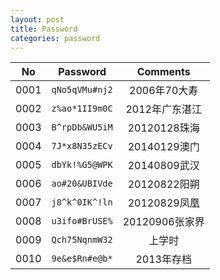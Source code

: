 ```yaml
---
layout: post
title: Password
categories: password
---
```

No    |Password        |Comments
:----:|:--------------:|:--------------:
0001  |`qNo5qVMu#nj2`  |2006年70大寿
0002  |`z%ao*1II9m0C`  |2012年广东湛江
0003  |`B^rpDb&WU5iM`  |20120128珠海
0004  |`7J*x8N35zECv`  |20140129澳门
0005  |`dbYk!%G5@WPK`  |20140809武汉
0006  |`ao#20&UBIVde`  |20120822阳朔
0007  |`j8^k^0IK^!ln`  |20120829凤凰
0008  |`u3ifo#BrUSE%`  |20120906张家界
0009  |`Qch75NqnmW32`  |上学时
0010  |`9e&e$Rn#e@b*`  |2013年存档
